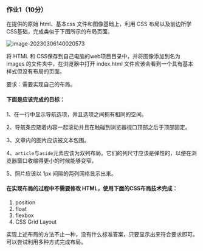 ### 作业1（10分）

在提供的原始 html、基本css 文件和图像基础上，利用 CSS 布局以及前边所学CSS基础，完成类似于下图所示的布局页面。

![image-20230306140020573](C:\Users\zhujw\AppData\Roaming\Typora\typora-user-images\image-20230306140020573.png)

将 HTML 和 CSS保存到自己电脑的web项目目录中，并将图像添加到名为 images 的文件夹中，在浏览器中打开 index.html 文件应该会看到一个具有基本样式但没有布局的页面。

要求：需要实现自己的布局。

#### 下面是应该完成的目标：

1、在一行中显示导航选项，并且选项之间拥有相同的空间。

2、导航条应随着内容一起滚动并且在触碰到浏览器视口顶部之后于顶部固定。

3、文章内的图片应该被文本包围。

4、`article`与`aside`元素应该为双列布局。它们的列尺寸应该是弹性的，以便在浏览器窗口收缩得更小的时候能够变窄。

5、照片应该以 1px 间隔的两列网格显示出来。

#### 在实现布局的过程中不需要修改 HTML，使用下面的CSS布局技术完成：

1. position
2. float
3. flexbox
4. CSS Grid Layout

实现上述布局的方法不止一种，没有什么标准答案，只要显示出来符合要求即可。可以尝试利用多种方式完成布局。